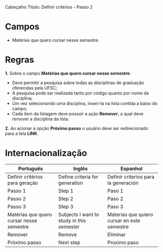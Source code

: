 Cabeçalho
Titulo: Definir critérios - Passo 2

# Campos 

- Matérias que quero cursar nesse semestre.

# Regras

**1.** Sobre o campo **Matérias que quero cursar nesse semestre**:

- Deve permitir a pesquisa sobre todas as disciplinas de graduação oferecidas pela UFSC;
- A pesquisa pode ser realizada tanto por código quanto por nome da disciplina;
- Um vez selecionando uma disciplina, inserí-la na lista contida a baixo do campo;
- Cada item da listagem deve possuir a ação **Remover**, a qual deve remover a disciplina da lista.

**2.** Ao acionar a opção **Próximo passo** o usuário deve ser redirecionado para a tela **LINK**.

# Internacionalização

| Português 				   				| Inglês 			 						| Espanhol										|
| ----------------------------------------- | ----------------------------------------- | --------------------------------------------- |
| Definir critérios para geração 	   	   	| Define criteria for generation 			| Definir criterios para la generación 			|
| Passo 1 				   					| Step 1 			 						| Paso 1										|
| Passo 2 				   					| Step 2 			 						| Paso 2										|
| Passo 3 				   					| Step 3 			 						| Paso 3										|
| Matérias que quero cursar nesse semestre 	| Subjects I want to study in this semester	| Materias que quiero cursar en este semestre	|
| Remover 				   					| Remove									| Eliminar										|
| Próximo passo				   				| Next step			 						| Proximo paso				   					|



